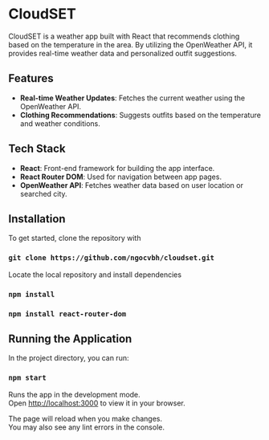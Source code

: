 # CloudSET

CloudSET is a weather app built with React that recommends clothing based on the temperature in the area. By utilizing the OpenWeather API, it provides real-time weather data and personalized outfit suggestions.

## Features
- **Real-time Weather Updates**: Fetches the current weather using the OpenWeather API.
- **Clothing Recommendations**: Suggests outfits based on the temperature and weather conditions.

## Tech Stack
- **React**: Front-end framework for building the app interface.
- **React Router DOM**: Used for navigation between app pages.
- **OpenWeather API**: Fetches weather data based on user location or searched city.


## Installation
To get started, clone the repository with

### `git clone https://github.com/ngocvbh/cloudset.git`

Locate the local repository and install dependencies

### `npm install`
### `npm install react-router-dom`

## Running the Application
In the project directory, you can run:

### `npm start`

Runs the app in the development mode.\
Open [http://localhost:3000](http://localhost:3000) to view it in your browser.

The page will reload when you make changes.\
You may also see any lint errors in the console.



